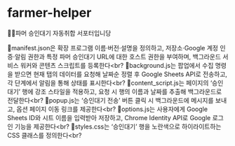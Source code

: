 # farmer-helper
👩‍🌾파머 승인대기 자동취합 서포터입니당

🔹manifest.json은 확장 프로그램 이름·버전·설명을 정의하고, 저장소·Google 계정 인증·알림 권한과 특정 파머 승인대기 URL에 대한 호스트 권한을 부여하며, 백그라운드 서비스 워커와 콘텐츠 스크립트를 등록한다<br?
🔹background.js는 팝업에서 수집 명령을 받으면 현재 탭의 데이터를 요청해 날짜순 정렬 후 Google Sheets API로 전송하고, 각 단계에서 알림을 통해 상태를 표시한다<br?
🔹content_script.js는 페이지의 ‘승인대기’ 행에 강조 스타일을 적용하고, 요청 시 행의 이름과 날짜를 추출해 백그라운드로 전달한다<br?
🔹popup.js는 ‘승인대기 전송’ 버튼 클릭 시 백그라운드에 메시지를 보내고, 옵션 페이지 이동 링크를 제공한다<br?
🔹options.js는 사용자에게 Google Sheets ID와 시트 이름을 입력받아 저장하고, Chrome Identity API로 Google 로그인 기능을 제공한다<br?
🔹styles.css는 ‘승인대기’ 행을 노란색으로 하이라이트하는 CSS 클래스를 정의한다<br?
